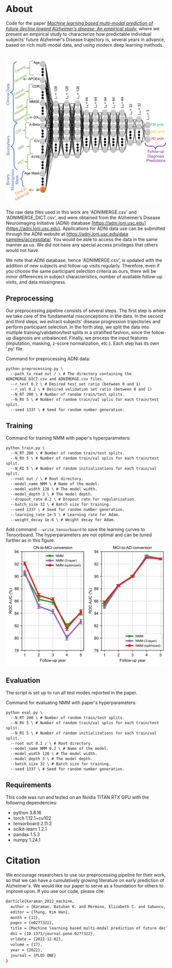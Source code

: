 # About

Code for the paper [_Machine learning based multi-modal prediction of future decline toward Alzheimer’s disease: An empirical study_](https://journals.plos.org/plosone/article?id=10.1371/journal.pone.0277322), where we present an empirical study to characterize how predictable individual subjects’ future Alzheimer's Disease trajectory is, several years in advance, based on rich multi-modal data, and using modern deep learning methods.

# ![arch](figs/journal.pone.0277322.g001.PNG)

The raw data files used in this work are 'ADNIMERGE.csv' and 'ADNIMERGE_DICT.csv', and were obtained from the Alzheimer’s Disease Neuroimaging Initiative (ADNI) database [https://adni.loni.usc.edu](https://adni.loni.usc.edu). Applications for ADNI data use can be submitted through the ADNI website at [https://adni.loni.usc.edu/data samples/accessdata/](https://adni.loni.usc.edu/data-samples/accessdata/). You would be able to access the data in the same manner as us. We did not have any special access privileges that others would not have.

We note that ADNI database, hence 'ADNIMERGE.csv', is updated with the addition of new subjects and follow-up visits regularly. Therefore, even if you choose the same participant selection criteria as ours, there will be minor differences in subject characteristics, number of available follow-up visits, and data missingness.

## Preprocessing

Our preprocessing pipeline consists of several steps. The first step is where we take care of the fundamental misconceptions in the data. In the second and third steps, we extract subjects' disease progression trajectories and perform participant selection. In the forth step, we split the data into multiple training/validation/test splits in a stratified fashion, since the follow-up diagnosis are unbalanced. Finally, we process the input features (imputation, masking, z-score normalization, etc.). Each step has its own '.py' file.

Command for preprocessing ADNI data:

```
python preprocessing.py \
  --path_to_read out / \ # The directory containing the ADNIMERGE_DICT.csv and ADNIMERGE.csv files. 
  --r_test 0.2 \ # Desired test set ratio (between 0 and 1)
  --r_val 0.2 \ # Desired validation set ratio (between 0 and 1)
  --N_RT 200 \ # Number of random train/test splits.
  --N_RV 5 \ # Number of random train/val splis for each train/test split.
  --seed 1337 \ # Seed for random number generation.
```

## Training

Command for training NMM with paper's hyperparameters:

```
python train.py \
  --N_RT 200 \ # Number of random train/test splits.
  --N_RV 5 \ # Number of random train/val splis for each train/test split.
  --N_RI 5 \ # Number of random initializations for each train/val split.
  --root out / \ # Root directory.
  --model_name NMM \ # Name of the model.
  --model_width 128 \ # The model width.
  --model_depth 3 \ # The model depth.
  --dropout_rate 0.2 \ # Dropout rate for regularization.
  --batch_size 32 \ # Batch size for training.
  --seed 1337 \ # Seed for random number generation.
  --learning_rate 1e-5 \ # Learning rate for Adam.
  --weight_decay 1e-6 \ # Weight decay for Adam.
```

Add command `--write_tensorboard` to save the learning curves to Tensorboard. The hyperparameters are not optimal and can be tuned further as in this figure.
![tune](figs/pone.0277322.s003-1.png)

## Evaluation

The script is set up to run all test modes reported in the paper.

Command for evaluating NMM with paper's hyperparameters:

```
python eval.py \
  --N_RT 200 \ # Number of random train/test splits.
  --N_RV 5 \ # Number of random train/val splis for each train/test split.
  --N_RI 5 \ # Number of random initializations for each train/val split.
  --root out 0.2 / \ # Root directory.
  --model_name NMM 0.2 \ # Name of the model.
  --model_width 128 \ # The model width.
  --model_depth 3 \ # The model depth.
  --batch_size 32 \ # Batch size for training.
  --seed 1337 \ # Seed for random number generation.
```

## Requirements

This code was run and tested on an Nvidia TITAN RTX GPU with the following dependencies:

+ python 3.8.16
+ torch 1.12.1+cu102
+ tensorboard 2.11.2
+ scikit-learn 1.2.1
+ pandas 1.5.3
+ numpy 1.24.1

# Citation

We encourage researchers to use our preprocessing pipeline for their work, so that we can have a cumulatively growing literature on early prediction of Alzheimer's. We would like our paper to serve as a foundation for others to improve upon. If you use our code, please cite:

```bash
@article{karaman_2022_machine,
  author = {Karaman, Batuhan K. and Mormino, Elizabeth C. and Sabuncu, Mert R.},
  editor = {Thung, Kim Han},
  month = {11},
  pages = {e0277322},
  title = {Machine learning based multi-modal prediction of future decline toward Alzheimer’s disease: An empirical study},
  doi = {10.1371/journal.pone.0277322},
  urldate = {2022-12-02},
  volume = {17},
  year = {2022},
  journal = {PLOS ONE}
} 
```
